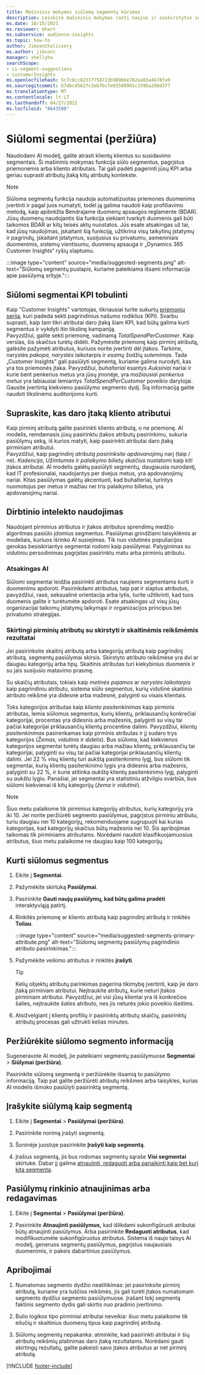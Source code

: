 ```yaml
---
title: Mašininis mokymas siūlomų segmentų kūrimas
description: Leiskite mašininis mokymas rasti naujus ir suskirstytus segmentus, pagrįstus klientų atributais.
ms.date: 10/15/2021
ms.reviewer: mhart
ms.subservice: audience-insights
ms.topic: how-to
author: JimsonChalissery
ms.author: jimsonc
manager: shellyha
searchScope:
- ci-segment-suggestions
- customerInsights
ms.openlocfilehash: 5c7c6cc8231f758713b989bbe782aa03a4b78fa9
ms.sourcegitcommit: b7dbcd5627c2ebfbcfe65589991c159ba290d377
ms.translationtype: MT
ms.contentlocale: lt-LT
ms.lasthandoff: 04/27/2022
ms.locfileid: "8643508"
---
```

# <a name="suggested-segments-preview"></a>Siūlomi segmentai (peržiūra)

Naudodami AI modelį, galite atrasti klientų klientus su susidavimo segmentais. Ši mašininis mokymas funkcija siūlo segmentus, pagrįstus priemonėmis arba kliento atributais. Tai gali padėti pagerinti jūsų KPI arba geriau suprasti atributų įtaką kitų atributų kontekste. 

> [!NOTE]
> Siūloma segmentų funkcija naudoja automatizuotas priemones duomenims įvertinti ir pagal juos numatyti, todėl ją galima naudoti kaip profiliavimo metodą, kaip apibrėžta Bendrajame duomenų apsaugos reglamente (BDAR). Jūsų duomenų naudojantis šia funkcija siekiant tvarkyti duomenis gali būti taikomos BDAR ar kitų teisės aktų nuostatos. Jūs esate atsakingas už tai, kad jūsų naudojimas, įskaitant šią funkciją, užtikrina visų taikytinų įstatymų ir pagrindų, įskaitant įstatymus, susijusius su privatumu, asmeniniais duomenimis, sistemų vientisumu, duomenų apsauga ir „Dynamics 365 Customer Insights“ ryšių slaptumu.

:::image type="content" source="media/suggested-segments.png" alt-text="Siūlomų segmentų puslapis, kuriame pateikiama išsami informacija apie pasiūlymą srityje.":::

## <a name="suggested-segments-to-improve-your-kpis"></a>Siūlomi segmentai KPI tobulinti

Kaip "Customer Insights" vartotojas, tikriausiai turite sukurtų [priemonių seriją](measures.md), kuri padeda sekti pagrindinius našumo rodiklius (KPI). Svarbu suprasti, kaip tam tikri atributai daro įtaką šiam KPI, kad būtų galima kurti segmentus ir vykdyti itin tikslinę kampaniją.   
Pavyzdžiui, galite sekti priemonę, vadinamą *TotalSpendPerCustomer*. Kaip verslas, šis skaičius turėtų didėti. Pažymėsite priemonę kaip pirminį atributą, galėsite pažymėti atributus, kuriuos norite įvertinti dėl įtakos. Tarkime, narystės *pakopa, narystės* laikotarpis ir *esamų* žodžių *sutemimas*. Tada „Customer Insights” gali pasiūlyti segmentą, kuriame galima nurodyti, kas yra tos priemonės įtaka. Pavyzdžiui, *buhalteriai* esantys *Auksiniai* nariai ir kurie bent penkerius metus yra jūsų įmonėje, yra *mažiausiai penkerius metus* yra labiausiai lemiantys *TotalSpendPerCustomer* poveikio darytojai. Gausite įvertintą kiekvieno pasiūlymo segmento dydį. Šią informaciją galite naudoti tikslinėms auditorijoms kurti.

## <a name="understand-what-influences-a-customer-attribute"></a>Supraskite, kas daro įtaką kliento atributui

Kaip pirminį atributą galite pasirinkti kliento atributą, o ne priemonę. AI modelis, remdamasis jūsų pasirinktu įtakos atributų pasirinkimu, sukuria pasiūlymų seką, iš kurios matyti, kaip pasirinkti atributai daro įtaką pirminiam atributui.   
Pavyzdžiui, kaip pagrindinį *atributą pasirinksite apdovanojimų* narį (taip / ne). *Kadencija*, *Užimtumas* ir *palaikymo bilietų skaičius* nustatomi kaip kiti įtakos atributai. AI modelis galėtų pasiūlyti segmentų, daugiausia nurodantį, kad IT profesionalai, naudojantys per dvejus metus, yra apdovanojimų nariai. Kitas pasiūlymas galėtų akcentuoti, kad buhalteriai, turintys nuomotojus per metus ir mažiau nei tris palaikymo bilietus, yra apdovanojimų nariai. 

## <a name="artificial-intelligence-usage"></a>Dirbtinio intelekto naudojimas

Naudojant pirminius atributus ir įtakos atributus sprendimų medžio algoritmas pasiūlo įdomius segmentus. Pasiūlymai grindžiami taisyklėmis ar modeliais, kuriuos išrinko AI susiejimas. Tik nuo vidutinės populiacijos gerokas besiskiriantys segmentai rodomi kaip pasiūlymai. Palyginimas su vidutiniu persodinimas pagrįstas pasirinktu matu arba pirminiu atributu.

### <a name="responsible-ai"></a>Atsakingas AI

Siūlomi segmentai leidžia pasirinkti atributus naujiems segmentams kurti ir duomenims apdoroti. Pasirinkdami atributus, taip pat ir slaptus atributus, pavyzdžiui, rasė, seksualinė orientacija arba lytis, turite užtikrinti, kad tuos duomenis galite ir turėtumėte apdoroti. Esate atsakingas už visų jūsų organizacijai taikomų įstatymų laikymąsi ir organizacijos principus bei privatumo strategijas.

### <a name="different-results-for-primary-attributes-with-categorical-and-numeric-values"></a>Skirtingi pirminių atributų su skirstyti ir skaitinėmis reikšmėmis rezultatai

Jei pasirinksite skaitinį atributą arba kategorijų atributą kaip pagrindinį atributą, segmentų pasiūlymai skirsis. Skirstyto atributo reikšmėse yra dvi ar daugiau kategorijų arba tipų. Skaitinis atributas turi kiekybinius duomenis ir su jais susijusio matavimo prasmę.

Su skaičių atributais, tokiais kaip *metinės pajamos* ar *narystės laikotarpis* kaip pagrindiniu atributu, sistema siūlo segmentus, kurių vidutinė skaitinio atributo reikšmė yra didesnė arba mažesnė, palyginti su visais klientais.

Toks kategorijos atributas kaip *kliento pasitenkinimas* kaip pirminis atributas, lemia siūlomus segmentus, kurių klientų, priklausančių konkrečiai kategorijai, procentas yra didesnis arba mažesnis, palyginti su visų tai pačiai kategorijai priklausančių klientų procentine dalimi. Pavyzdžiui, *klientų pasitenkinimas* pasirenkamas kaip pirminis atributas ir jį sudaro trys kategorijos (*Žemas*, *vidutinis* ir *didelis*). Bus siūloma, kad kiekvienos kategorijos segmentai turėtų daugiau arba mažiau klientų, priklausančių tai kategorijai, palyginti su visų tai pačiai kategorijai priklausančių klientų dalimi. Jei 22 % visų klientų turi aukštą pasitenkinimo lygį, bus siūlomi tik segmentai, kurių klientų pasitenkinimo lygis yra didesnis arba mažesnis, palyginti su 22 %, ir kurie atitinka *aukštą* klientų pasitenkinimo lygį, palyginti su *aukštu* lygiu. Panašiai, jei segmentai yra statistiniu atžvilgiu svarbūs, bus siūlomi kiekvienai iš kitų kategorijų (*žema* ir *vidutinė*).

> [!NOTE]
> Šiuo metu palaikome tik pirminius kategorijų atributus, kurių kategorijų yra iki 10. Jei norite peržiūrėti segmento pasiūlymus, pagrįstus pirminiu atributu, turiu daugiau nei 10 kategorijų, rekomenduojame sugrupuoti kai kurias kategorijas, kad kategorijų skaičius būtų mažesnis nei 10. Šis apribojimas taikomas tik pirminiams atributams. Norėdami naudoti klasifikuojamuosius atributus, šiuo metu palaikome ne daugiau kaip 100 kategorijų.

## <a name="generate-suggested-segments"></a>Kurti siūlomus segmentus

1. Eikite į **Segmentai**.

1. Pažymėkite skirtuką **Pasiūlymai**.

1. Pasirinkite **Gauti naujų pasiūlymų, kad būtų galima pradėti** interaktyviąją patirtį.

1. Rinkitės priemonę ar kliento atributą kaip pagrindinį atributą ir rinkitės **Toliau**.

   :::image type="content" source="media/suggested-segments-primary-attribute.png" alt-text="Siūlomų segmentų pasiūlymų pagrindinio atributo pasirinkimas.":::

1. Pažymėkite veikimo atributus ir rinkitės **įrašyti**.
   
   > [!TIP]
   > Kelių objektų atributų parinkimas pagerina tikimybę įvertinti, kaip jie daro įtaką pirminiam atributui. Neįtraukite atributų, kurie neturi įtakos pirminiam atributui. Pavyzdžiui, jei visi jūsų klientai yra iš konkrečios šalies, neįtraukite *šalies* atributo, nes jis neturės jokio poveikio išeitims.

1. Atsižvelgiant į klientų profilių ir pasirinktų atributų skaičių, pasirinktų atributų procesas gali užtrukti kelias minutes. 

## <a name="view-details-of-a-suggested-segment"></a>Peržiūrėkite siūlomo segmento informaciją

Sugeneravote AI modelį, jie pateikiami segmentų pasiūlymuose **Segmentai** > **Siūlymai (peržiūra)**.
 
Pasirinkite siūlomą segmentą ir peržiūrėkite išsamią to pasiūlymo informaciją. Taip pat galite peržiūrėti atributų reikšmes arba taisykles, kurias AI modelis išmoko pasiūlyti pasirinktą segmentą.

## <a name="save-a-suggestion-as-a-segment"></a>Įrašykite siūlymą kaip segmentą

1. Eikite į **Segmentai** > **Pasiūlymai (peržiūra)**.

1. Pasirinkite norimą įrašyti segmentą. 

1. Šoninėje juostoje pasirinkite **Įrašyti kaip segmentą**. 

1. Įrašius segmentą, jis bus rodomas segmentų sąraše **Visi segmentai** skirtuke. Dabar jį galima [atnaujinti, redaguoti arba panaikinti kaip bet kurį kitą segmentą](segments.md).

## <a name="refresh-or-edit-a-set-of-suggestions"></a>Pasiūlymų rinkinio atnaujinimas arba redagavimas

1. Eikite į **Segmentai** > **Pasiūlymai (peržiūra)**.

1. Pasirinkite **Atnaujinti pasiūlymus,** kad išlikdami sukonfigūruoti atributai būtų atnaujinti pasiūlymus. Arba pasirinkite **Redaguoti atributus**, kad modifikuotumėte sukonfigūruotus atributus. Sistema iš naujo taisys AI modelį, generuos segmentų pasiūlymus, pagrįstus naujausiais duomenimis, ir pakeis dabartinius pasiūlymus.

## <a name="limitations"></a>Apribojimai

1. Numatomas segmento dydžio neatitikimas: jei pasirinksite pirminį atributą, kuriame yra tuščios reikšmės, jis gali turėti įtakos numatomam segmento dydžiui segmento pasiūlymuose. Įrašant tokį segmentą faktinis segmento dydis gali skirtis nuo pradinio įvertinimo.
 
2. Bulio logikos tipo pirminiai atributai neveikia: šiuo metu palaikome tik eilučių ir skaitinius duomenų tipus kaip pagrindinį atributą.

3. Siūlomų segmentų nepakanka: atminkite, kad pasirinkti atributai ir šių atributų reikšmių platinimas daro įtaką rezultatams. Norėdami gauti skirtingų rezultatų, galite pakeisti savo įtakos atributus ar net pirminį atributą.



[!INCLUDE [footer-include](includes/footer-banner.md)]